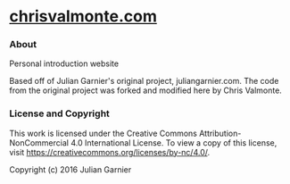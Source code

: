 # [chrisvalmonte.com](https://chrisvalmonte.com)

### About

Personal introduction website

Based off of Julian Garnier's original project, juliangarnier.com. The code from the original project was forked and modified here by Chris Valmonte.

### License and Copyright

This work is licensed under the Creative Commons Attribution-NonCommercial 4.0 International License. To view a copy of this license, visit https://creativecommons.org/licenses/by-nc/4.0/.

Copyright (c) 2016 Julian Garnier
